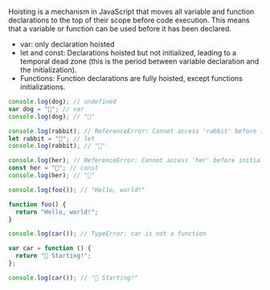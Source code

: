 Hoisting is a mechanism in JavaScript that moves all variable and function declarations to the top of their scope before code execution. This means that a variable or function can be used before it has been declared.

- var: only declaration hoisted
- let and const: Declarations hoisted but not initialized, leading to a temporal dead zone (this is the period between variable declaration and the initialization).
- Functions: Function declarations are fully hoisted, except functions initializations.

```js
console.log(dog); // undefined
var dog = "🐶"; // var
console.log(dog); // "🐶"
```

```js
console.log(rabbit); // ReferenceError: Cannot access 'rabbit' before initialization
let rabbit = "🐇"; // let
console.log(rabbit); // "🐇"
```

```js
console.log(her); // ReferenceError: Cannot access 'her' before initialization
const her = "💃"; // const
console.log(her); // "💃"
```

```js
console.log(foo()); // "Hello, world!"

function foo() {
  return "Hello, world!";
}
```

```js
console.log(car()); // TypeError: car is not a function

var car = function () {
  return "🚗 Starting!";
};

console.log(car()); // "🚗 Starting!"
```
